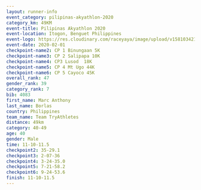 ```yaml
--- 
layout: runner-info 
event_category: pilipinas-akyathlon-2020 
category_km: 49KM 
event-title: Pilipinas Akyathlon 2020 
event-location: Itogon, Benguet Philippines 
event-logo: https://res.cloudinary.com/raceyaya/image/upload/v1581034212/logo/ph-akyathlon_ldmu3f.png 
event-date: 2020-02-01 
checkpoint-name2: CP 1 Binungaan 5K 
checkpoint-name3: CP 2 Salipapa 10K 
checkpoint-name4: CP3 Lusod  18K 
checkpoint-name5: CP 4 Mt Ugo 44K 
checkpoint-name6: CP 5 Cayoco 45K 
overall_rank: 47
gender_rank: 39
category_rank: 7
bib: 4083
first_name: Marc Anthony
last_name: Borlas
country: Philippines
team_name: Team TryAthletes
distance: 49km
category: 40-49
age: 40
gender: Male
time: 11-10-11.5
checkpoint2: 35-29.1
checkpoint3: 2-07-36
checkpoint4: 3-24-35.0
checkpoint5: 7-21-58.2
checkpoint6: 9-24-53.6
finish: 11-10-11.5
--- 
```

